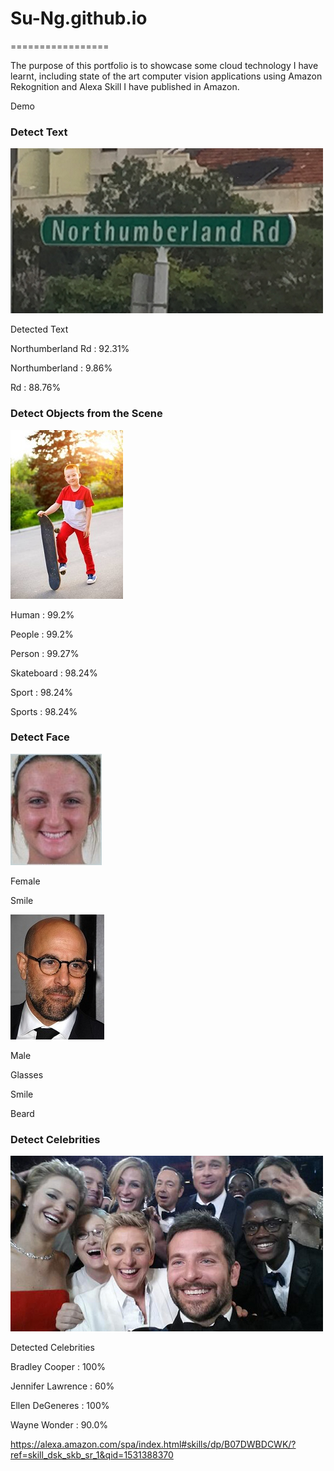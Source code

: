 # Su-Ng.github.io
=================

The purpose of this portfolio is to showcase some cloud technology I have learnt, including state of the art computer vision applications using Amazon Rekognition and Alexa Skill I have published in Amazon.

Demo
### Detect Text 

![](images/northumberlandrd500.png)   

Detected Text

Northumberland Rd : 92.31%

Northumberland    : 9.86%

Rd                : 88.76%  

### Detect Objects from the Scene

![](images/scene180.jpg)

Human           : 99.2%

People          : 99.2%

Person          : 99.27%

Skateboard      : 98.24%

Sport           : 98.24%

Sports          : 98.24%

  
### Detect Face

![](images/expressionHappy.jpg)

Female

Smile

![](images/beardedglasses150.jpg)

Male

Glasses

Smile

Beard

### Detect Celebrities

![](images/celebgroup500.png)

Detected Celebrities

Bradley Cooper    : 100%

Jennifer Lawrence : 60%

Ellen DeGeneres   : 100%

Wayne Wonder      : 90.0%


https://alexa.amazon.com/spa/index.html#skills/dp/B07DWBDCWK/?ref=skill_dsk_skb_sr_1&qid=1531388370
